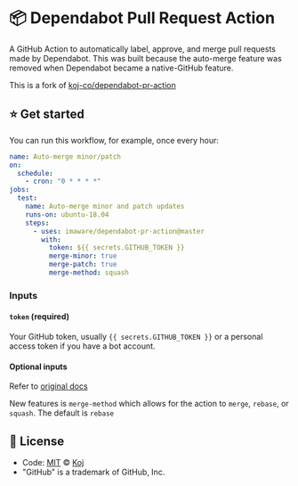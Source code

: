 # 📦 Dependabot Pull Request Action

A GitHub Action to automatically label, approve, and merge pull requests made by Dependabot. This was built because the auto-merge feature was removed when Dependabot became a native-GitHub feature.

This is a fork of [koj-co/dependabot-pr-action](https://github.com/koj-co/dependabot-pr-action)

## ⭐ Get started

You can run this workflow, for example, once every hour:

```yaml
name: Auto-merge minor/patch
on:
  schedule:
    - cron: "0 * * * *"
jobs:
  test:
    name: Auto-merge minor and patch updates
    runs-on: ubuntu-18.04
    steps:
      - uses: imaware/dependabot-pr-action@master
        with:
          token: ${{ secrets.GITHUB_TOKEN }}
          merge-minor: true
          merge-patch: true
          merge-method: squash
```

### Inputs

#### `token` (required)

Your GitHub token, usually `{{ secrets.GITHUB_TOKEN }}` or a personal access token if you have a bot account.

#### Optional inputs

Refer to [original docs](https://github.com/koj-co/dependabot-pr-action/tree/5e108773a2d1349990cf50fc22494e12e3d3ed6e#optional-inputs)

New features is `merge-method` which allows for the action to `merge`, `rebase`, or `squash`. The default is `rebase`

## 📄 License

- Code: [MIT](./LICENSE) © [Koj](https://koj.co)
- "GitHub" is a trademark of GitHub, Inc.


